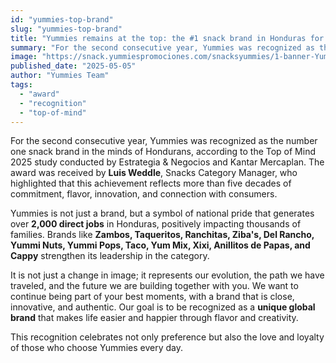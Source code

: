 ```yaml
---
id: "yummies-top-brand"
slug: "yummies-top-brand"
title: "Yummies remains at the top: the #1 snack brand in Honduras for the second consecutive year"
summary: "For the second consecutive year, Yummies was recognized as the number one snack brand in Honduras"
image: "https://snack.yummiespromociones.com/snacksyummies/1-banner-Yummies-sigue-en-la-cima-la-marca-de-snacks.webp"
published_date: "2025-05-05"
author: "Yummies Team"
tags:
  - "award"
  - "recognition"
  - "top-of-mind"
---
```


For the second consecutive year, Yummies was recognized as the number one snack brand in the minds of Hondurans, according to the Top of Mind 2025 study conducted by Estrategia & Negocios and Kantar Mercaplan. The award was received by **Luis Weddle**, Snacks Category Manager, who highlighted that this achievement reflects more than five decades of commitment, flavor, innovation, and connection with consumers.

Yummies is not just a brand, but a symbol of national pride that generates over **2,000 direct jobs** in Honduras, positively impacting thousands of families. Brands like **Zambos, Taqueritos, Ranchitas, Ziba's, Del Rancho, Yummi Nuts, Yummi Pops, Taco, Yum Mix, Xixi, Anillitos de Papas, and Cappy** strengthen its leadership in the category.

It is not just a change in image; it represents our evolution, the path we have traveled, and the future we are building together with you. We want to continue being part of your best moments, with a brand that is close, innovative, and authentic. Our goal is to be recognized as a **unique global brand** that makes life easier and happier through flavor and creativity.

This recognition celebrates not only preference but also the love and loyalty of those who choose Yummies every day.
